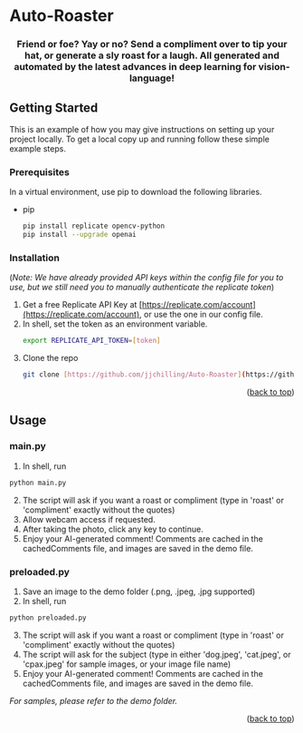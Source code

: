 # Auto-Roaster

<h3 align="center"> Friend or foe? Yay or no? Send a compliment over to tip your hat, or generate a sly roast for a laugh. All generated and automated by the latest advances in deep learning for vision-language! </h3>

<!-- GETTING STARTED -->
## Getting Started

This is an example of how you may give instructions on setting up your project locally.
To get a local copy up and running follow these simple example steps.

### Prerequisites

In a virtual environment, use pip to download the following libraries.
* pip
  ```sh
  pip install replicate opencv-python
  pip install --upgrade openai
  ```

### Installation
(*Note: We have already provided API keys within the config file for you to use, but we still need you to manually authenticate the replicate token*)
1. Get a free Replicate API Key at [https://replicate.com/account](https://replicate.com/account), or use the one in our config file.
2. In shell, set the token as an environment variable.
   ```sh
   export REPLICATE_API_TOKEN=[token]
   ```
4. Clone the repo
   ```sh
   git clone [https://github.com/jjchilling/Auto-Roaster](https://github.com/jjchilling/Auto-Roaster)
   ```

<p align="right">(<a href="#readme-top">back to top</a>)</p>



<!-- USAGE EXAMPLES -->
## Usage
### main.py
1. In shell, run
  ```sh
  python main.py
  ```
2. The script will ask if you want a roast or compliment (type in 'roast' or 'compliment' exactly without the quotes)
3. Allow webcam access if requested.
4. After taking the photo, click any key to continue.
5. Enjoy your AI-generated comment! Comments are cached in the cachedComments file, and images are saved in the demo file.

### preloaded.py
1. Save an image to the demo folder (.png, .jpeg, .jpg supported)
2. In shell, run
  ```sh
  python preloaded.py
  ```
3. The script will ask if you want a roast or compliment (type in 'roast' or 'compliment' exactly without the quotes)
4. The script will ask for the subject (type in either 'dog.jpeg', 'cat.jpeg', or 'cpax.jpeg' for sample images, or your image file name)
5. Enjoy your AI-generated comment! Comments are cached in the cachedComments file, and images are saved in the demo file.

*For samples, please refer to the demo folder.*

<p align="right">(<a href="#readme-top">back to top</a>)</p>
